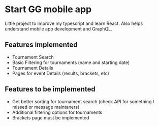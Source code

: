 # Start GG mobile app
Little project to improve my typescript and learn React. Also helps understand mobile app development and GraphQL.

## Features implemented
* Tournament Search
* Basic Filtering for tournaments (name and starting date)
* Tournament Details
* Pages for event Details (results, brackets, etc)



## Features to be implemented
* Get better sorting for tournament search (check API for something I missed or message maintaners)
* Additional filtering options for tournaments
* Brackets page must be implemented
